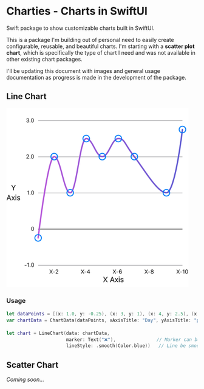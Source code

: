 # Charties - Charts in SwiftUI

Swift package to show customizable charts built in SwiftUI.

This is a package I'm building out of personal need to easily create configurable, reusable, and beautiful charts. I'm starting with a **scatter plot chart**, which is specifically the type of chart I need and was not available in other existing chart packages.

I'll be updating this document with images and general usage documentation as progress is made in the development of the package.

## Line Chart

![Line Chart - Example 1](./Resources/line_chart_ex1.png "Line Chart - Example 1")

### Usage
```swift
let dataPoints = [(x: 1.0, y: -0.25), (x: 3, y: 1), (x: 4, y: 2.5), (x: 6, y: 1), (x: 10, y: 2.75)]
var chartData = ChartData(dataPoints, xAxisTitle: "Day", yAxisTitle: "pH", yAxisGridlineStep: 1)

let chart = LineChart(data: chartData,
                      marker: Text("❌"),               // Marker can be any view! Make sure to fix it's frame when needed. 
                      lineStyle: .smooth(Color.blue))   // Line be smooth or straigth. The line can be a color, gradient or any other `ShapeStyle`. 
```

## Scatter Chart

*Coming soon...*
